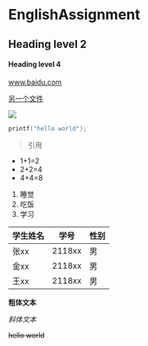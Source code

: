 # EnglishAssignment

## Heading level 2
#### Heading level 4

www.baidu.com

[另一个文件](https://github.com/CVSink/EglishAssignment/blob/master/Assignment.md)

![](https://www.jlu.edu.cn/images/foot_logo.jpg)

```c
printf("hello world");
```

> 引用

- 1+1=2
- 2+2=4
- 4+4=8


1. 睡觉
2. 吃饭
3. 学习


| 学生姓名 | 学号 | 性别 |
| -------- | ---- | ---- |
| 张xx     | 2118xx | 男   |
| 金xx     | 2118xx | 男   |
| 王xx     | 2118xx | 男   |


**粗体文本**

*斜体文本*

~~hello world~~
